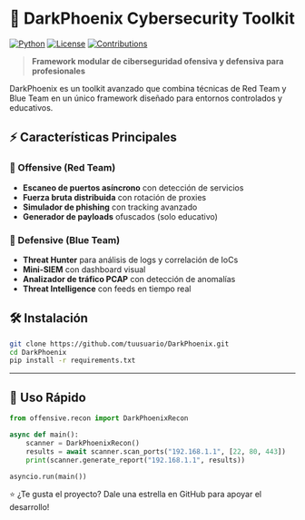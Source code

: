 # 🚀 DarkPhoenix Cybersecurity Toolkit

[![Python](https://img.shields.io/badge/Python-3.8%2B-blue.svg)](https://python.org)
[![License](https://img.shields.io/badge/License-MIT-green.svg)](LICENSE)
[![Contributions](https://img.shields.io/badge/Contributions-Welcome-brightgreen.svg)](CONTRIBUTING.md)

> **Framework modular de ciberseguridad ofensiva y defensiva para profesionales**

DarkPhoenix es un toolkit avanzado que combina técnicas de Red Team y Blue Team en un único framework diseñado para entornos controlados y educativos.

## ⚡ Características Principales

### 🔴 Offensive (Red Team)
- **Escaneo de puertos asíncrono** con detección de servicios
- **Fuerza bruta distribuida** con rotación de proxies
- **Simulador de phishing** con tracking avanzado
- **Generador de payloads** ofuscados (solo educativo)

### 🔵 Defensive (Blue Team)
- **Threat Hunter** para análisis de logs y correlación de IoCs
- **Mini-SIEM** con dashboard visual
- **Analizador de tráfico PCAP** con detección de anomalías
- **Threat Intelligence** con feeds en tiempo real

## 🛠️ Instalación

```bash
git clone https://github.com/tuusuario/DarkPhoenix.git
cd DarkPhoenix
pip install -r requirements.txt
```
---
## 🚀 Uso Rápido

```python
from offensive.recon import DarkPhoenixRecon

async def main():
    scanner = DarkPhoenixRecon()
    results = await scanner.scan_ports("192.168.1.1", [22, 80, 443])
    print(scanner.generate_report("192.168.1.1", results))

asyncio.run(main())
```
⭐ ¿Te gusta el proyecto? Dale una estrella en GitHub para apoyar el desarrollo!
